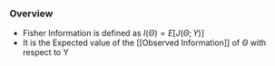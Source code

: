 ### Overview
- Fisher Information is defined as $I(\Theta) = E[J(\Theta;Y)]$
- It is the Expected value of the [[Observed Information]] of $\Theta$ with respect to Y

